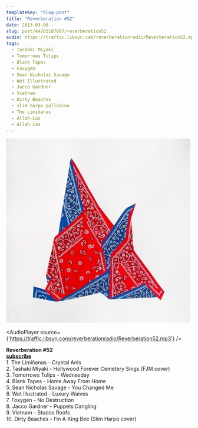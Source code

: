 ```yaml
---
templateKey: "blog-post"
title: "Reverberation #52"
date: 2013-03-06
slug: post/44703187607/reverberation52
audio: https://traffic.libsyn.com/reverberationradio/Reverberation52.mp3
tags:
  - Tashaki Miyaki
  - Tomorrows Tulips
  - Blank Tapes
  - Foxygen
  - Sean Nicholas Savage
  - Wet Illustrated
  - Jacco Gardner
  - Vietnam
  - Dirty Beaches
  - slim harpo palladino
  - The Limiñanas
  - Allah-Las
  - Allah Las
---
```


![Reverberation #52](../images/d166f8d22720a77b87892604d03767afb1f8ea423126187de2c5c6c44aa2e770.jpg)

<AudioPlayer source={'https://traffic.libsyn.com/reverberationradio/Reverberation52.mp3'} />

<p><strong>Reverberation #52<br /><strong><strong><strong><strong><strong><strong><strong><a href="https://itunes.apple.com/us/podcast/reverberation-radio/id520739212?ign-mpt=uo%3D4" title="subscribe" target="_blank">subscribe</a></strong></strong></strong></strong></strong></strong></strong></strong><br />1. The Limi&ntilde;anas - Crystal Anis<br />2. Tashaki Miyaki - Hollywood Forever Cemetery Sings (FJM cover)<br />3. Tomorrows Tulips - Wednesday<br />4. Blank Tapes - Home Away From Home<br />5. Sean Nicholas Savage - You Changed Me<br />6. Wet Illustrated - Luxury Waives<br />7. Foxygen - No Destruction<br />8. Jacco Gardner - Puppets Dangling<br />9. Vietnam - Stucco Roofs<br />10. Dirty Beaches - I&rsquo;m A King Bee (Slim Harpo cover)</p>
